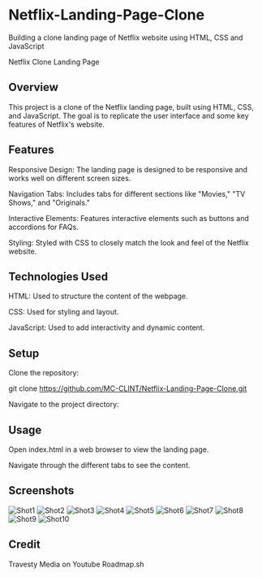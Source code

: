 # Netflix-Landing-Page-Clone
Building a clone landing page of Netflix website using HTML, CSS and JavaScript



Netflix Clone Landing Page

## Overview
This project is a clone of the Netflix landing page, built using HTML, CSS, and JavaScript. The goal is to replicate the user interface and some key features of Netflix's website.

## Features
Responsive Design: The landing page is designed to be responsive and works well on different screen sizes.

Navigation Tabs: Includes tabs for different sections like "Movies," "TV Shows," and "Originals."

Interactive Elements: Features interactive elements such as buttons and accordions for FAQs.

Styling: Styled with CSS to closely match the look and feel of the Netflix website.

## Technologies Used
HTML: Used to structure the content of the webpage.

CSS: Used for styling and layout.

JavaScript: Used to add interactivity and dynamic content.

## Setup
Clone the repository:


git clone https://github.com/MC-CLINT/Netflix-Landing-Page-Clone.git


Navigate to the project directory:

## Usage
Open index.html in a web browser to view the landing page.

Navigate through the different tabs to see the content.

## Screenshots
![Shot1](Screenshots/Screenshot_27-9-2024_172520_localhost.jpeg)
![Shot2](Screenshots/Screenshot_27-9-2024_154513_localhost.jpeg)
![Shot3](Screenshots/Screenshot_27-9-2024_153949_localhost.jpeg)
![Shot4](Screenshots/Screenshot_27-9-2024_144351_localhost.jpeg)
![Shot5](Screenshots/Screenshot_15-10-2024_171756_localhost.jpeg)
![Shot6](Screenshots/Screenshot_15-10-2024_171740_localhost.jpeg)
![Shot7](Screenshots/Screenshot_15-10-2024_171724_localhost.jpeg)
![Shot8](Screenshots/Screenshot_15-10-2024_145022_localhost.jpeg)
![Shot9](Screenshots/Screenshot_15-10-2024_14401_localhost.jpeg)
![Shot10](Screenshots/Screenshot_15-10-2024_142629_localhost.jpeg)



## Credit
Travesty Media on Youtube
Roadmap.sh